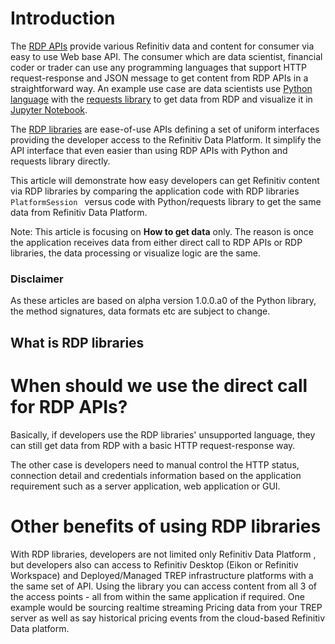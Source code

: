 # Introduction

The [RDP APIs](https://developers.refinitiv.com/refinitiv-data-platform/refinitiv-data-platform-apis) provide various Refinitiv data and content for consumer via easy to use Web base API. The consumer which are data scientist, financial coder or trader can use any programming languages that support HTTP request-response and JSON message to get content from RDP APIs in a straightforward way. An example use case are data scientists use [Python language](https://www.python.org/) with the [requests library](https://requests.readthedocs.io/en/master/) to get data from RDP and visualize it in [Jupyter Notebook](https://jupyter.org/).

The [RDP libraries](https://developers.refinitiv.com/refinitiv-data-platform/refinitiv-data-platform-libraries) are ease-of-use APIs defining a set of uniform interfaces providing the developer access to the Refinitiv Data Platform. It simplify the API interface that even easier than using RDP APIs with Python and requests library directly. 

This article will demonstrate how easy developers can get Refinitiv content via RDP libraries by comparing the application code with RDP libraries ```PlatformSession ``` versus code with Python/requests library to get the same data from Refinitiv Data Platform.

Note: This article is focusing on **How to get data** only. The reason is once the application receives data from either direct call to RDP APIs or RDP libraries, the data processing or visualize logic are the same.

### Disclaimer

As these articles are based on alpha version 1.0.0.a0 of the Python library, the method signatures, data formats etc are subject to change.

## What is RDP libraries



# When should we use the direct call for RDP APIs?

Basically, if developers use the RDP libraries' unsupported language, they can still get data from RDP with a basic HTTP request-response way. 

The other case is developers need to manual control the HTTP status, connection detail and credentials information based on the application requirement such as a server application, web application or GUI. 

# Other benefits of using RDP libraries

With RDP libraries, developers are not limited only Refinitiv Data Platform , but developers also can access to Refinitiv Desktop (Eikon or Refinitiv Workspace) and Deployed/Managed TREP infrastructure platforms with a the same set of API. Using the library you can access content from all 3 of the access points - all from within the same application if required. One example would be sourcing realtime streaming Pricing data from your TREP server as well as say historical pricing events from the cloud-based Refinitiv Data platform.